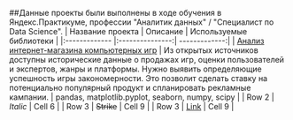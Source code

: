 ##Данные проекты были выполнены в ходе обучения в Яндекс.Практикуме, профессии "Аналитик данных" / "Специалист по Data Science".
| Название проекта | Описание  | 	Используемые библиотеки |
|:------------- |:---------------:| -------------:|
| [Анализ интернет-магазина компьютерных игр](https://github.com/StepVladVita/projects/blob/main/analysis_of_a_computer_game_store.ipynb)         | Из открытых источников доступны исторические данные о продажах игр, оценки пользователей и экспертов, жанры и платформы. Нужно выявить определяющие успешность игры закономерности. Это позволит сделать ставку на потенциально популярный продукт и спланировать рекламные кампании.        | pandas, matplotlib.pyplot, seaborn, numpy, scipy        |
| Row 2         | *Italic*        | Cell 6        |
| Row 3         | ~~Strike~~      | Cell 9        |
| Row 3         | [Link](dot.com) | Cell 9        |
